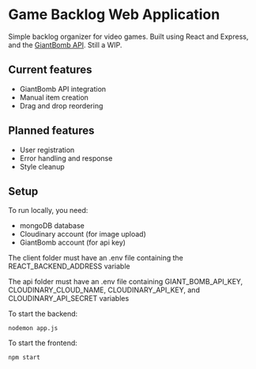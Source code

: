 # Game Backlog Web Application

Simple backlog organizer for video games. Built using React and Express, and the [GiantBomb API](https://www.giantbomb.com/api/). Still a WIP.

## Current features

- GiantBomb API integration
- Manual item creation
- Drag and drop reordering

## Planned features

- User registration
- Error handling and response
- Style cleanup

## Setup

To run locally, you need:

- mongoDB database
- Cloudinary account (for image upload)
- GiantBomb account (for api key)

The client folder must have an .env file containing the REACT_BACKEND_ADDRESS variable

The api folder must have an .env file containing GIANT_BOMB_API_KEY, CLOUDINARY_CLOUD_NAME, CLOUDINARY_API_KEY, and CLOUDINARY_API_SECRET variables

To start the backend:
```
nodemon app.js
```

To start the frontend:
```
npm start
```
